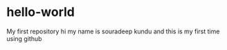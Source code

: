 # hello-world
My first repository
hi my name is souradeep kundu and this is my first time using github
